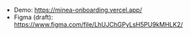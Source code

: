 - Demo: https://minea-onboarding.vercel.app/
- Figma (draft):  https://www.figma.com/file/LhUJChGPyLsH5PU9kMHLK2/
